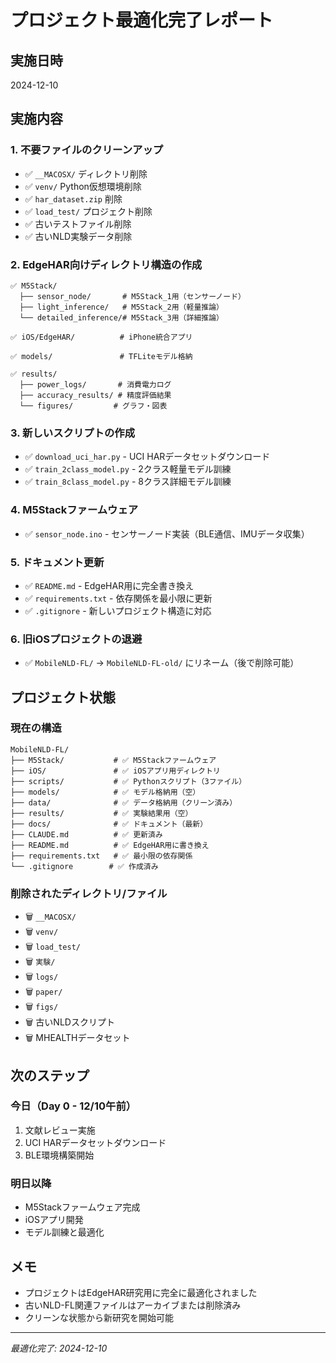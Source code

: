 # プロジェクト最適化完了レポート

## 実施日時
2024-12-10

## 実施内容

### 1. 不要ファイルのクリーンアップ
- ✅ `__MACOSX/` ディレクトリ削除
- ✅ `venv/` Python仮想環境削除
- ✅ `har_dataset.zip` 削除
- ✅ `load_test/` プロジェクト削除
- ✅ 古いテストファイル削除
- ✅ 古いNLD実験データ削除

### 2. EdgeHAR向けディレクトリ構造の作成
```
✅ M5Stack/
  ├── sensor_node/       # M5Stack_1用（センサーノード）
  ├── light_inference/   # M5Stack_2用（軽量推論）
  └── detailed_inference/# M5Stack_3用（詳細推論）

✅ iOS/EdgeHAR/          # iPhone統合アプリ

✅ models/               # TFLiteモデル格納

✅ results/
  ├── power_logs/       # 消費電力ログ
  ├── accuracy_results/ # 精度評価結果
  └── figures/         # グラフ・図表
```

### 3. 新しいスクリプトの作成
- ✅ `download_uci_har.py` - UCI HARデータセットダウンロード
- ✅ `train_2class_model.py` - 2クラス軽量モデル訓練
- ✅ `train_8class_model.py` - 8クラス詳細モデル訓練

### 4. M5Stackファームウェア
- ✅ `sensor_node.ino` - センサーノード実装（BLE通信、IMUデータ収集）

### 5. ドキュメント更新
- ✅ `README.md` - EdgeHAR用に完全書き換え
- ✅ `requirements.txt` - 依存関係を最小限に更新
- ✅ `.gitignore` - 新しいプロジェクト構造に対応

### 6. 旧iOSプロジェクトの退避
- ✅ `MobileNLD-FL/` → `MobileNLD-FL-old/` にリネーム（後で削除可能）

## プロジェクト状態

### 現在の構造
```
MobileNLD-FL/
├── M5Stack/           # ✅ M5Stackファームウェア
├── iOS/               # ✅ iOSアプリ用ディレクトリ
├── scripts/           # ✅ Pythonスクリプト（3ファイル）
├── models/            # ✅ モデル格納用（空）
├── data/              # ✅ データ格納用（クリーン済み）
├── results/           # ✅ 実験結果用（空）
├── docs/              # ✅ ドキュメント（最新）
├── CLAUDE.md          # ✅ 更新済み
├── README.md          # ✅ EdgeHAR用に書き換え
├── requirements.txt   # ✅ 最小限の依存関係
└── .gitignore        # ✅ 作成済み
```

### 削除されたディレクトリ/ファイル
- 🗑️ `__MACOSX/`
- 🗑️ `venv/`
- 🗑️ `load_test/`
- 🗑️ `実験/`
- 🗑️ `logs/`
- 🗑️ `paper/`
- 🗑️ `figs/`
- 🗑️ 古いNLDスクリプト
- 🗑️ MHEALTHデータセット

## 次のステップ

### 今日（Day 0 - 12/10午前）
1. 文献レビュー実施
2. UCI HARデータセットダウンロード
3. BLE環境構築開始

### 明日以降
- M5Stackファームウェア完成
- iOSアプリ開発
- モデル訓練と最適化

## メモ
- プロジェクトはEdgeHAR研究用に完全に最適化されました
- 古いNLD-FL関連ファイルはアーカイブまたは削除済み
- クリーンな状態から新研究を開始可能

---
*最適化完了: 2024-12-10*